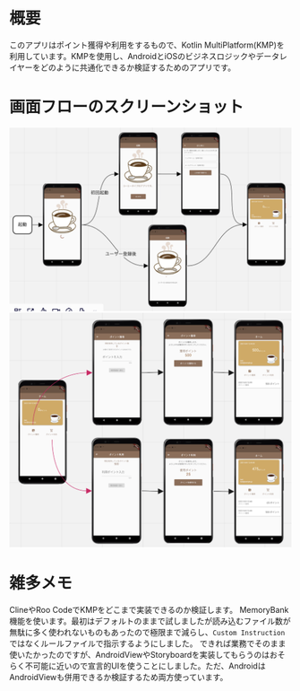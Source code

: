 # 概要
このアプリはポイント獲得や利用をするもので、Kotlin MultiPlatform(KMP)を利用しています。KMPを使用し、AndroidとiOSのビジネスロジックやデータレイヤーをどのように共通化できるか検証するためのアプリです。

# 画面フローのスクリーンショット
![01_start](./images/01_起動処理フロー.png)  
![02_business](./images/02_ポイント獲得と利用フロー.png)


# 雑多メモ
ClineやRoo CodeでKMPをどこまで実装できるのか検証します。
MemoryBank機能を使います。最初はデフォルトのままで試しましたが読み込むファイル数が無駄に多く使われないものもあったので極限まで減らし、`Custom Instruction`ではなくルールファイルで指示するようにしました。
できれば業務でそのまま使いたかったのですが、AndroidViewやStoryboardを実装してもらうのはおそらく不可能に近いので宣言的UIを使うことにしました。ただ、AndroidはAndroidViewも併用できるか検証するため両方使っています。
